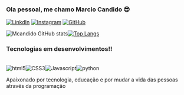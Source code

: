 ### Ola pessoal, me chamo Marcio Candido 😎


[![LinkdIn](https://img.shields.io/badge/LinkedIn-0077B5?style=for-the-badge&logo=linkedin&logoColor=white)](https://www.linkedin.com/in/marcio-candido-501a0522b/)
[![Instagram](https://img.shields.io/badge/Instagram-E4405F?style=for-the-badge&logo=instagram&logoColor=white)](https://www.instagram.com/m_candidos/)
[![GitHub](https://img.shields.io/badge/GitHub-100000?style=for-the-badge&logo=github&logoColor=white)](https://github.com/MarcioCandidos)

![Mcandido GitHub stats](https://github-readme-stats.vercel.app/api?username=MarcioCandidos&show_icons=true&theme=dracula)[![Top Langs](https://github-readme-stats.vercel.app/api/top-langs/?username=MarcioCandidos&langs_count=)](https://github.com/anuraghazra/github-readme-stats)



### Tecnologias em desenvolvimentos!!


<div style="display: inline_block"><br/>
    <img align="center" alt="html5" src="https://img.shields.io/badge/HTML5-E34F26?style=for-the-badge&logo=html5&logoColor=white" /><img align="center" alt="CSS3" src="https://img.shields.io/badge/CSS3-1572B6?style=for-the-badge&logo=css3&logoColor=white" /><img align="center" alt="Javascript" src="https://img.shields.io/badge/JavaScript-323330?style=for-the-badge&logo=javascript&logoColor=F7DF1E" /><img align="center" alt="python" src="https://img.shields.io/badge/Python-14354C?style=for-the-badge&logo=python&logoColor=white" />
</div>

Apaixonado por tecnologia, educação e por mudar a vida das pessoas através da programação
